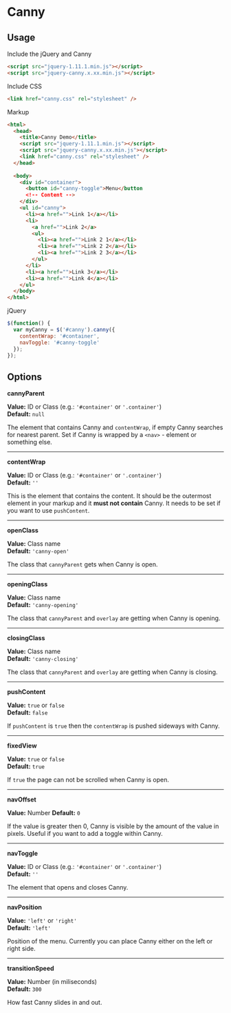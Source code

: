 # Canny

## Usage

Include the jQuery and Canny  
```html
<script src="jquery-1.11.1.min.js"></script>  
<script src="jquery-canny.x.xx.min.js"></script>
```
Include CSS  
```html
<link href="canny.css" rel="stylesheet" />
```

Markup
```html
<html>
  <head>
    <title>Canny Demo</title>
    <script src="jquery-1.11.1.min.js"></script>  
    <script src="jquery-canny.x.xx.min.js"></script>
    <link href="canny.css" rel="stylesheet" />
  </head>
  
  <body>
    <div id="container">
      <button id="canny-toggle">Menu</button
      <!-- Content -->
    </div>
    <ul id="canny">
      <li><a href="">Link 1</a></li>
      <li>
        <a href="">Link 2</a>
        <ul>
          <li><a href="">Link 2 1</a></li>
          <li><a href="">Link 2 2</a></li>
          <li><a href="">Link 2 3</a></li>
        </ul>
      </li>
      <li><a href="">Link 3</a></li>
      <li><a href="">Link 4</a></li>
    </ul>
  </body>
</html>
```

jQuery

```js
$(function() {
  var myCanny = $('#canny').canny({
    contentWrap: '#container',
    navToggle: '#canny-toggle'
  });
});
```

## Options

**cannyParent**

**Value:** ID or Class (e.g.: ``'#container'`` or ``'.container'``)  
**Default:** ``null``

The element that contains Canny and ``contentWrap``, if empty Canny searches for nearest parent. Set if Canny is wrapped by a ``<nav>`` - element or something else.

- - - -

**contentWrap**

**Value:** ID or Class (e.g.: ``'#container'`` or ``'.container'``)  
**Default:** ``''``

This is the element that contains the content. It should be the outermost element in your markup and it **must not contain** Canny. It needs to be set if you want to use ``pushContent``.

- - - -

**openClass**

**Value:** Class name  
**Default:** ``'canny-open'``

The class that ``cannyParent`` gets when Canny is open.

- - - -

**openingClass**

**Value:** Class name  
**Default:** ``'canny-opening'``

The class that ``cannyParent`` and ``overlay`` are getting when Canny is opening.

- - - -

**closingClass**

**Value:** Class name  
**Default:** ``'canny-closing'``

The class that ``cannyParent`` and ``overlay`` are getting when Canny is closing.

- - - -

**pushContent**

**Value:** ``true`` or ``false``  
**Default:** ``false``

If ``pushContent`` is ``true`` then the ``contentWrap`` is pushed sideways with Canny.

- - - -

**fixedView**

**Value:** ``true`` or ``false``  
**Default:** ``true``

If ``true`` the page can not be scrolled when Canny is open.

- - - -

**navOffset**

**Value:** Number
**Default:** ``0``

If the value is greater then 0, Canny is visible by the amount of the value in pixels. Useful if you want to add a toggle within Canny.

- - - -

**navToggle**

**Value:** ID or Class (e.g.: ``'#container'`` or ``'.container'``)  
**Default:** ``''``

The element that opens and closes Canny.

- - - -

**navPosition**

**Value:** ``'left'`` or ``'right'``  
**Default:** ``'left'``

Position of the menu. Currently you can place Canny either on the left or right side.

- - - -

**transitionSpeed**

**Value:** Number (in miliseconds)  
**Default:** ``300``

How fast Canny slides in and out.
